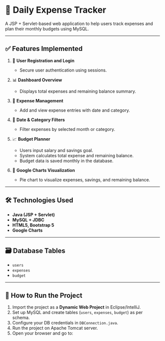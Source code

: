# 💼 Daily Expense Tracker

A JSP + Servlet-based web application to help users track expenses and plan their monthly budgets using MySQL.

---

## ✅ Features Implemented

1. 🔐 **User Registration and Login**
   - Secure user authentication using sessions.

2. 📊 **Dashboard Overview**
   - Displays total expenses and remaining balance summary.

3. 💸 **Expense Management**
   - Add and view expense entries with date and category.

4. 📅 **Date & Category Filters**
   - Filter expenses by selected month or category.

5. 📈 **Budget Planner**
   - Users input salary and savings goal.
   - System calculates total expense and remaining balance.
   - Budget data is saved monthly in the database.

6. 🧠 **Google Charts Visualization**
   - Pie chart to visualize expenses, savings, and remaining balance.

---

## 🛠️ Technologies Used

- **Java (JSP + Servlet)**
- **MySQL + JDBC**
- **HTML5, Bootstrap 5**
- **Google Charts**

---

## 🗃️ Database Tables

- `users`
- `expenses`
- `budget`

---

## 🏃 How to Run the Project

1. Import the project as a **Dynamic Web Project** in Eclipse/IntelliJ.
2. Set up MySQL and create tables (`users`, `expenses`, `budget`) as per schema.
3. Configure your DB credentials in `DBConnection.java`.
4. Run the project on Apache Tomcat server.
5. Open your browser and go to:
